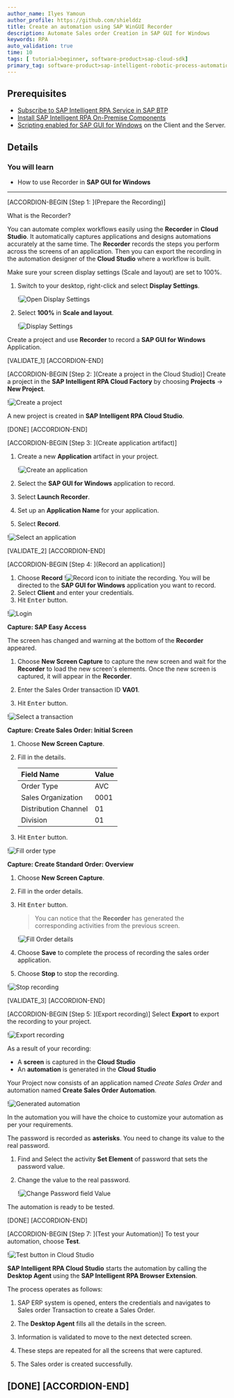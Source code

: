 ```yaml
---
author_name: Ilyes Yamoun
author_profile: https://github.com/shielddz
title: Create an automation using SAP WinGUI Recorder
description: Automate Sales order Creation in SAP GUI for Windows
keywords: RPA
auto_validation: true
time: 10
tags: [ tutorial>beginner, software-product>sap-cloud-sdk]
primary_tag: software-product>sap-intelligent-robotic-process-automation
---
```


## Prerequisites
  - [Subscribe to SAP Intelligent RPA Service in SAP BTP](irpa-setup-1-booster-subscription)
  - [Install SAP Intelligent RPA On-Premise Components](irpa-setup-2-onpremise-installation)
  - [Scripting enabled for SAP GUI for Windows](https://help.sap.com/viewer/8e71b41b9ea043c8bccee01a10d6ba72/Cloud/en-US/f0fe92f292c946bca1269f826cd682b3.html) on the Client and the Server.

## Details
### You will learn
  - How to use Recorder in **SAP GUI for Windows**

---
[ACCORDION-BEGIN [Step 1: ](Prepare the Recording)]

What is the Recorder?

You can automate complex workflows easily using the **Recorder** in **Cloud Studio**. It automatically captures applications and designs automations accurately at the same time. The **Recorder** records the steps you perform across the screens of an application. Then you can export the recording in the automation designer of the **Cloud Studio** where a workflow is built.

Make sure your screen display settings (Scale and layout) are set to 100%.

1.  Switch to your desktop, right-click and select **Display Settings**.

    !![Open Display Settings](step1-display-settings-1.png)

2.  Select **100%** in **Scale and layout**.

    !![Display Settings](step1-display-settings-2.png)

Create a project and use **Recorder** to record a **SAP GUI for Windows** Application.

[VALIDATE_1]
[ACCORDION-END]

[ACCORDION-BEGIN [Step 2: ](Create a project in the Cloud Studio)]
Create a project in the **SAP Intelligent RPA Cloud Factory** by choosing **Projects** &rarr; **New Project**.

!![Create a project](step2-create-a-project.png)

A new project is created in **SAP Intelligent RPA Cloud Studio**.

[DONE]
[ACCORDION-END]

[ACCORDION-BEGIN [Step 3: ](Create application artifact)]
1. Create a new **Application** artifact in your project.

    !![Create an application](step3-create-application.png)

2. Select the **SAP GUI for Windows** application to record.
3. Select **Launch Recorder**.
4. Set up an **Application Name** for your application.
5. Select **Record**.

  !![Select an application](step3-select-application-and-configure.png)

[VALIDATE_2]
[ACCORDION-END]

[ACCORDION-BEGIN [Step 4: ](Record an application)]
1. Choose **Record** !![Record icon](step4-record-icon.PNG) to initiate the recording. You will be directed to the **SAP GUI for Windows** application you want to record.
2. Select **Client** and enter your credentials.
3. Hit <kbd>Enter</kbd> button.

  !![Login](step4-login.png)

**Capture: SAP Easy Access**

The screen has changed and warning at the bottom of the **Recorder** appeared.

1. Choose **New Screen Capture** to capture the new screen and wait for the **Recorder** to load the new screen's elements. Once the new screen is captured, it will appear in the **Recorder**.

2. Enter the Sales Order transaction ID **VA01**.

3. Hit <kbd>Enter</kbd> button.

  !![Select a transaction](step4-select-transaction.png)

**Capture: Create Sales Order: Initial Screen**

1. Choose **New Screen Capture**.

2. Fill in the details.

    |  Field Name           | Value
    |  :------------------- | :-------------
    |  Order Type           | AVC
    |  Sales Organization   | 0001
    |  Distribution Channel | 01
    |  Division             | 01

3. Hit <kbd>Enter</kbd> button.

  !![Fill order type](step4-order-type.png)

**Capture: Create Standard Order: Overview**

1. Choose **New Screen Capture**.

2. Fill in the order details.

3. Hit <kbd>Enter</kbd> button.

    > You can notice that the **Recorder** has generated the corresponding activities from the previous screen.

    !![Fill Order details](step4-order-details.png)

4. Choose **Save** to complete the process of recording the sales order application.

5. Choose **Stop** to stop the recording.

  !![Stop recording](step4-stop-recording.png)

[VALIDATE_3]
[ACCORDION-END]

[ACCORDION-BEGIN [Step 5: ](Export recording)]
Select **Export** to export the recording to your project.

  !![Export recording](step5-export.png)

As a result of your recording:
 - A **screen** is captured in the **Cloud Studio**
 - An **automation** is generated in the **Cloud Studio**

 Your Project now consists of an application named *Create Sales Order* and automation named **Create Sales Order Automation**.

  !![Generated automation](step5-resultant-automation.png)

In the automation you will have the choice to customize your automation as per your requirements.

The password is recorded as **asterisks**. You need to change its value to the real password.

1.  Find and Select the activity **Set Element** of password that sets the password value.

2.  Change the value to the real password.

    !![Change Password field Value](step5-change-password.png)

The automation is ready to be tested.

[DONE]
[ACCORDION-END]

[ACCORDION-BEGIN [Step 7: ](Test your Automation)]
To test your automation, choose **Test**.

  !![Test button in Cloud Studio](step5-test.png)

**SAP Intelligent RPA Cloud Studio** starts the automation by calling the **Desktop Agent** using the **SAP Intelligent RPA Browser Extension**.

The process operates as follows:

1.  SAP ERP system is opened, enters the credentials and navigates to Sales order Transaction to create a Sales Order.

2.  The **Desktop Agent** fills all the details in the screen.

3.  Information is validated to move to the next detected screen.

4.  These steps are repeated for all the screens that were captured.

5.  The Sales order is created successfully.

[DONE]
[ACCORDION-END]
---
